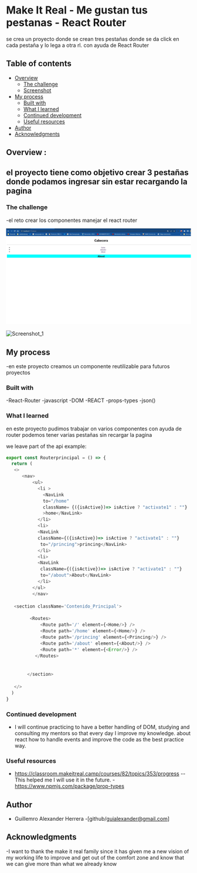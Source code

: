 # Make It Real - Me gustan tus pestanas - React Router


se crea un proyecto donde se crean tres pestañas  donde se da click en cada pestaña y lo lega a otra rl. con ayuda de React Router 


## Table of contents

- [Overview](#overview)
  - [The challenge](#the-challenge)
  - [Screenshot](#screenshot)
- [My process](#my-process)
  - [Built with](#built-with)
  - [What I learned](#what-i-learned)
  - [Continued development](#continued-development)
  - [Useful resources](#useful-resources)
- [Author](#author)
- [Acknowledgments](#acknowledgments)


## Overview :
el proyecto tiene como objetivo crear 3 pestañas donde podamos ingresar sin estar recargando la pagina 
-

### The challenge
-el reto crear los componentes manejar el react router


![](./src/assets/Screenshot_1.jpg)

![Screenshot_1](https://github.com/guialexander/Router01/assets/71296562/4be15c7b-5037-4ca0-b3d7-f4db8a7e1223)



## My process

-en este proyecto creamos un componente reutilizable para futuros proyectos 

### Built with

-React-Router
-javascript
-DOM
-REACT
-props-types
-json()

### What I learned



en este proyecto pudimos trabajar on varios componentes con ayuda de router podemos tener varias pestañas sin recargar la pagina 

we leave part of the api example:

```js
export const Routerprincipal = () => {
  return (
   <>
      <nav>
          <ul>
            <li >
              <NavLink  
              to="/home" 
              className= {({isActive})=> isActive ? "activate1" : ""}
              >home</NavLink>
            </li>
            <li>
            <NavLink 
            className={({isActive})=> isActive ? "activate1" : ""}
             to="/princing">princing</NavLink>
            </li>
            <li>
            <NavLink
             className={({isActive})=> isActive ? "activate1" : ""}
             to="/about">About</NavLink>
            </li>
          </ul>
          </nav>  

   <section className='Contenido_Principal'> 
  
         <Routes>
             <Route path='/' element={<Home/>} />
             <Route path='/home' element={<Home/>} />
             <Route path='/princing' element={<Princing/>} />
             <Route path='/about' element={<About/>} />
             <Route path='*' element={<Error/>} />
           </Routes>
        
              
        </section>  
   
   </>
  )
}


```

### Continued development
- I will continue practicing to have a better handling of DOM, studying and consulting my mentors so that every day I improve my knowledge. about react how to handle events and improve the code as the best practice way.

 ### Useful resources
- https://classroom.makeitreal.camp/courses/82/topics/353/progress -- This helped me I will use it in the future.
-https://www.npmjs.com/package/prop-types

## Author


- Guillemro Alexander Herrera
-[github/guialexander@gmail.com]

## Acknowledgments

-I want to thank the make it real family since it has given me a new vision of my working life to improve and get out of the comfort zone and know that we can give more than what we already know
